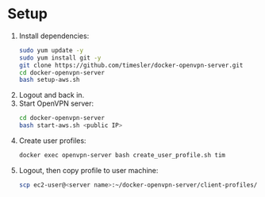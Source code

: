 # Setup

1. Install dependencies:
    ```bash
    sudo yum update -y
    sudo yum install git -y
    git clone https://github.com/timesler/docker-openvpn-server.git
    cd docker-openvpn-server
    bash setup-aws.sh
    ```
1. Logout and back in.
1. Start OpenVPN server:
    ```bash
    cd docker-openvpn-server
    bash start-aws.sh <public IP>
    ```
1. Create user profiles:
    ```bash
    docker exec openvpn-server bash create_user_profile.sh tim
    ```
1. Logout, then copy profile to user machine:
    ```bash
    scp ec2-user@<server name>:~/docker-openvpn-server/client-profiles/tim.ovpn .
    ```

